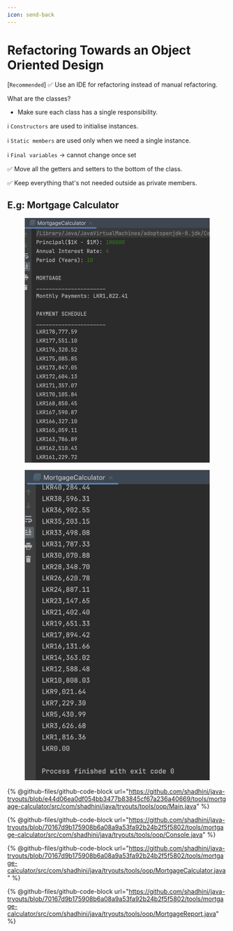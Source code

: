 ```yaml
---
icon: send-back
---
```


# Refactoring Towards an Object Oriented Design

\[`Recommended`] ✅ Use an IDE  for refactoring instead of manual refactoring.



What are the classes?

* Make sure each class has a single responsibility.



ℹ️ `Constructors` are used to initialise instances.

ℹ️ `Static members` are used only when we need a single instance.

ℹ️ `Final variables` -> cannot change once set



✅ Move all the getters and setters to the bottom of the class.

✅ Keep everything that's not needed outside as private members.



## E.g: Mortgage Calculator

<div>

<figure><img src="../.gitbook/assets/MortgageCalc-output-1 (1).png" alt=""><figcaption></figcaption></figure>

 

<figure><img src="../.gitbook/assets/MortgageCalc-output-2.png" alt=""><figcaption></figcaption></figure>

</div>



{% @github-files/github-code-block url="https://github.com/shadhini/java-tryouts/blob/e44d06ea0df054bb3477b83845cf67a236a40669/tools/mortgage-calculator/src/com/shadhini/java/tryouts/tools/oop/Main.java" %}

{% @github-files/github-code-block url="https://github.com/shadhini/java-tryouts/blob/70167d9b175908b6a08a9a53fa92b24b2f5f5802/tools/mortgage-calculator/src/com/shadhini/java/tryouts/tools/oop/Console.java" %}

{% @github-files/github-code-block url="https://github.com/shadhini/java-tryouts/blob/70167d9b175908b6a08a9a53fa92b24b2f5f5802/tools/mortgage-calculator/src/com/shadhini/java/tryouts/tools/oop/MortgageCalculator.java" %}

{% @github-files/github-code-block url="https://github.com/shadhini/java-tryouts/blob/70167d9b175908b6a08a9a53fa92b24b2f5f5802/tools/mortgage-calculator/src/com/shadhini/java/tryouts/tools/oop/MortgageReport.java" %}

